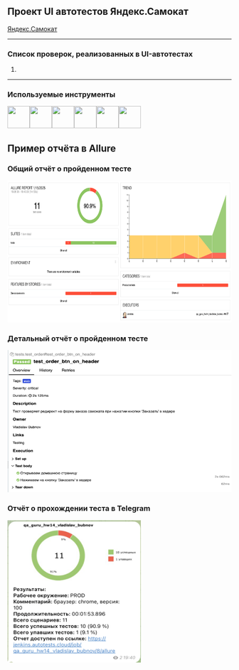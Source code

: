 ## Проект UI автотестов Яндекс.Самокат
<a target="_blank" href="https://www.qa-scooter.praktikum-services.ru ">Яндекс.Самокат</a>
___
### Список проверок, реализованных в UI-автотестах
1. 
___
### Используемые инструменты
<img src="https://upload.wikimedia.org/wikipedia/commons/thumb/c/c3/Python-logo-notext.svg/1200px-Python-logo-notext.svg.png" height="50" width="50" /><img src="https://testirovshik.com/wp-content/uploads/2023/06/selenium-logo.png" height="50" width="50" /><img src="https://upload.wikimedia.org/wikipedia/commons/thumb/e/e9/Jenkins_logo.svg/1483px-Jenkins_logo.svg.png" height="50" width="50" /><img src="https://avatars.githubusercontent.com/u/5879127?s=200&v=4" height="50" width="50" /><img src="https://upload.wikimedia.org/wikipedia/commons/thumb/5/5c/Telegram_Messenger.png/800px-Telegram_Messenger.png" height="50" width="50" /><img src="[https://www.google.com/url?sa=i&url=https%3A%2F%2Fgithub.com%2Faerokube%2Fimages&psig=AOvVaw39InRBxLLSgSZm-tWglUYI&ust=1737405664124000&source=images&cd=vfe&opi=89978449&ved=0CBQQjRxqFwoTCNjx_s7SgosDFQAAAAAdAAAAABAE](https://www.google.com/url?sa=i&url=https%3A%2F%2Faerokube.com%2Fselenoid%2Flatest%2F&psig=AOvVaw39InRBxLLSgSZm-tWglUYI&ust=1737405664124000&source=images&cd=vfe&opi=89978449&ved=0CBQQjRxqFwoTCNjx_s7SgosDFQAAAAAdAAAAABAT)" height="50" width="50" />
## Пример отчёта в Allure

### Общий отчёт о пройденном тесте
<img src="https://github.com/vladbubnov/jpeg/blob/main/Снимок экрана 2025-01-15 в 19.51.00.png" width="630" height="320"/>

### Детальный отчёт о пройденном тесте

<img src="https://github.com/vladbubnov/jpeg/blob/main/Снимок экрана 2025-01-15 в 19.50.47.png" width="630" height="320"/>

### Отчёт о прохождении теста в Telegram

<img src="https://github.com/vladbubnov/jpeg/blob/main/Снимок экрана 2025-01-15 в 19.51.24.png" width="300" height="320"/>
